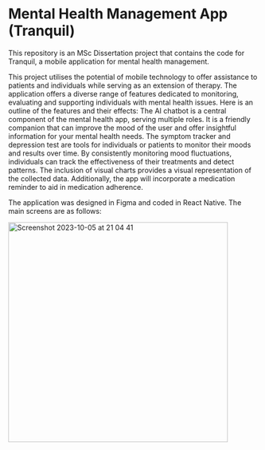 # Mental Health Management App (Tranquil)

This repository is an MSc Dissertation project that contains the code for Tranquil, a mobile application for mental health management.

This project utilises the potential of mobile technology to offer assistance to patients and individuals while serving as an extension of therapy. The application offers a diverse range of features dedicated to monitoring, evaluating and supporting individuals with mental health issues. Here is an outline of the features and their effects: The AI chatbot is a central component of the mental health app, serving multiple roles. It is a friendly companion that can improve the mood of the user and offer insightful information for your mental health needs. The symptom tracker and depression test are tools for individuals or patients to monitor their moods and results over time. By consistently monitoring mood fluctuations, individuals can track the effectiveness of their treatments and detect patterns. The inclusion of visual charts provides a visual representation of the collected data. Additionally, the app will incorporate a medication reminder to aid in medication adherence.

The application was designed in Figma and coded in React Native. The main screens are as follows:

<img width="441" alt="Screenshot 2023-10-05 at 21 04 41" src="https://github.com/CorruptX7/Mental-Health-Management-App/assets/38814527/b365a9e3-b522-46a3-a85c-095de843c06c">


